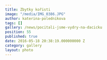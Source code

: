 ```yaml
---
title: Zbytky kořisti
image: "/media/IMG_0386.JPG"
author: katerina-polednikova
tags: []
gallery: /news/pocitali-jsme-vydry-na-dacicku
position: 55
published: true
date: 2016-05-18 20:38:19.000000000 Z
category: gallery
layout: photo
---
```

